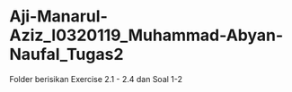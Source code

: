 # Aji-Manarul-Aziz_I0320119_Muhammad-Abyan-Naufal_Tugas2
Folder berisikan Exercise 2.1 - 2.4 dan Soal 1-2

